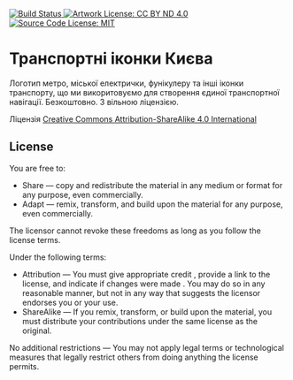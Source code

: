 [![Build Status
](https://travis-ci.org/agentyzmin/kyiv-transport-icons.svg?branch=master)
](https://travis-ci.org/agentyzmin/kyiv-transport-icons) [![Artwork License: CC
BY ND 4.0
](https://img.shields.io/badge/Artwork_License-CC_BY_ND_4.0-yellowgreen.svg)
](https://creativecommons.org/licenses/by-nd/4.0/) [![Source Code License: MIT
](https://img.shields.io/badge/Source_Code_License-MIT-orange.svg)
](http://opensource.org/licenses/mit-license.php)

# Транспортні іконки Києва

Логотип метро, міської електрички, фунікулеру та інші іконки транспорту, що ми викоритовуємо для створення єдиної транспортної навігації. Безкоштовно. З вільною ліцензією.

Ліцензія [Creative Commons Attribution-ShareAlike 4.0 International](https://creativecommons.org/licenses/by-sa/4.0/)

## License

You are free to:
* Share — copy and redistribute the material in any medium or format for any purpose, even commercially.
* Adapt — remix, transform, and build upon the material for any purpose, even commercially.

The licensor cannot revoke these freedoms as long as you follow the license terms.

Under the following terms:
* Attribution — You must give appropriate credit , provide a link to the license, and indicate if changes were made . You may do so in any reasonable manner, but not in any way that suggests the licensor endorses you or your use.
* ShareAlike — If you remix, transform, or build upon the material, you must distribute your contributions under the same license as the original.

No additional restrictions — You may not apply legal terms or technological measures that legally restrict others from doing anything the license permits.
